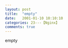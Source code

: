 ```yaml
---
layout: post
title:  "empty"
date:   2001-01-10 10:10:10
categories: 23---【Nginx】
comments: true
---
```

empty
